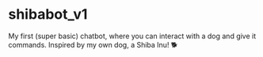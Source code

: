 # shibabot_v1
My first (super basic) chatbot, where you can interact with a dog and give it commands. Inspired by my own dog, a Shiba Inu! 🐕
